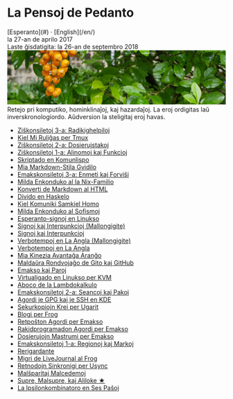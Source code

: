 La Pensoj de Pedanto
====================

<div class="center">[Esperanto](#) · [English](/en/)</div>
<div class="center">la 27-an de aprilo 2017</div>
<div class="center">Laste ĝisdatigita: la 26-an de septembro 2018</div>

<img src="/bil/pluvis.jpg" class="banner" alt="pluvis.jpg" title="En la vizaĝo de la kosmo, ni ĉiuj estas porĉiame infanoj." />

<div class="text-right">Retejo pri komputiko, hominklinaĵoj, kaj hazardaĵoj. La eroj ordigitas laŭ
inverskronologiordo. Aŭdversion la steligitaj eroj havas.</div>

- [Ziŝkonsiletoj 3-a: Radikighelpiloj](zisxkonsiletoj-3-a)
- [Kiel Mi Ruliĝas per Tmux](tmux)
- [Ziŝkonsiletoj 2-a: Dosierujstakoj](zisxkonsiletoj-2-a)
- [Ziŝkonsiletoj 1-a: Alinomoj kaj Funkcioj](zisxkonsiletoj-1-a)
- [Skriptado en Komunlispo](lispon-skripti)
- [Mia Markdown-Stila Gvidilo](markdown)
- [Emakskonsiletoj 3-a: Enmeti kaj Forviŝi](emakskonsiletoj-3-a)
- [Milda Enkonduko al la Nix-Familio](nix)
- [Konverti de Markdown al HTML](emem)
- [Divido en Haskelo](divido)
- [Kiel Komuniki Samkiel Homo](homo)
- [Milda Enkonduko al Sofismoj](sofismoj)
- [Esperanto-signoj en Linukso](eo-linukso)
- [Signoj kaj Interpunkcioj (Mallongigite)](signoj-interpunkcioj-mallongigite)
- [Signoj kaj Interpunkcioj](signoj-interpunkcioj)
- [Verbotempoj en La Angla (Mallongigite)](verbotempoj-la-angla-mallongigite)
- [Verbotempoj en La Angla](verbotempoj-la-angla)
- [Mia Kinezia Avantaĝa Aranĝo](avantagxo)
- [Maldaŭra Rondvojaĝo de Gito kaj GitHub](gito-github)
- [Emakso kaj Paroj](emakso-paroj)
- [Virtualigado en Linukso per KVM](kvm)
- [Aboco de la Lambdokalkulo](lambdokalkulo)
- [Emakskonsiletoj 2-a: Seancoj kaj Pakoj](emakskonsiletoj-2-a)
- [Agordi je GPG kaj je SSH en KDE](gsk)
- [Sekurkopiojn Krei per Ugarit](ugarit)
- [Blogi per Frog](frog)
- [Retpoŝton Agordi per Emakso](emakso-retposxto)
- [Rakidprogramadon Agordi per Emakso](emakso-rakido)
- [Dosierujojn Mastrumi per Emakso](emakso-dired)
- [Emakskonsiletoj 1-a: Regionoj kaj Markoj](emakskonsiletoj-1-a)
- [Rerigardante](rerigardante)
- [Migri de LiveJournal al Frog](livefrog)
- [Retnodojn Sinkronigi per Usync](usync)
- [Malŝparitaj Malcedemoj](malsxparitaj)
- [Supre, Malsupre, kaj Aliloke ★](supre-malsupre)
- [La Ipsilonkombinatoro en Ses Paŝoj](ipsilono)
